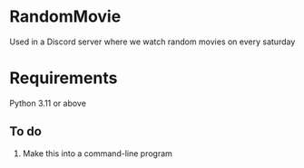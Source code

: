 # RandomMovie
Used in a Discord server where we watch random movies on every saturday

# Requirements
Python 3.11 or above

## To do
1. Make this into a command-line program
